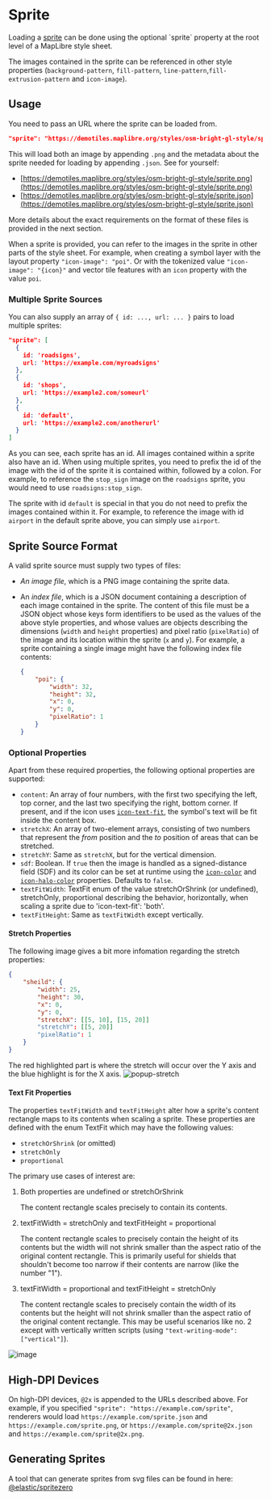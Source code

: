 # Sprite

Loading a [sprite](https://en.wikipedia.org/wiki/Sprite_(computer_graphics)) can be done using the optional `sprite` property at the root level of a MapLibre style sheet.

The images contained in the sprite can be referenced in other style properties (`background-pattern`, `fill-pattern`, `line-pattern`,`fill-extrusion-pattern` and `icon-image`).

## Usage

You need to pass an URL where the sprite can be loaded from. 

```json
"sprite": "https://demotiles.maplibre.org/styles/osm-bright-gl-style/sprite"
```

This will load both an image by appending `.png` and the metadata about the sprite needed for loading by appending `.json`. See for yourself:

- [https://demotiles.maplibre.org/styles/osm-bright-gl-style/sprite.png](https://demotiles.maplibre.org/styles/osm-bright-gl-style/sprite.png)
- [https://demotiles.maplibre.org/styles/osm-bright-gl-style/sprite.json](https://demotiles.maplibre.org/styles/osm-bright-gl-style/sprite.json)

More details about the exact requirements on the format of these files is provided in the next section.

When a sprite is provided, you can refer to the images in the sprite in other parts of the style sheet. For example, when creating a symbol layer with the layout property `"icon-image": "poi"`. Or with the tokenized value  `"icon-image": "{icon}"` and vector tile features with an `icon` property with the value `poi`.

### Multiple Sprite Sources

You can also supply an array of `{ id: ..., url: ... }` pairs to load multiple sprites:

```json
"sprite": [
  {
    id: 'roadsigns',
    url: 'https://example.com/myroadsigns'
  },
  {
    id: 'shops',
    url: 'https://example2.com/someurl'
  },
  {
    id: 'default',
    url: 'https://example2.com/anotherurl'
  }
]
```

As you can see, each sprite has an id. All images contained within a sprite also have an id. When using multiple sprites, you need to prefix the id of the image with the id of the sprite it is contained within, followed by a colon. For example, to reference the `stop_sign` image on the `roadsigns` sprite, you would need to use `roadsigns:stop_sign`.

The sprite with id `default` is special in that you do not need to prefix the images contained within it. For example, to reference the image with id `airport` in the default sprite above, you can simply use `airport`.

## Sprite Source Format

A valid sprite source must supply two types of files:

- _An image file_, which is a PNG image containing the sprite data.

- An _index file_, which is a JSON document containing a description of each image contained in the sprite. The content of this file must be a JSON object whose keys form identifiers to be used as the values of the above style properties, and whose values are objects describing the dimensions (`width` and `height` properties) and pixel ratio (`pixelRatio`) of the image and its location within the sprite (`x` and `y`). For example, a sprite containing a single image might have the following index file contents:

  ```json
  {
      "poi": {
          "width": 32,
          "height": 32,
          "x": 0,
          "y": 0,
          "pixelRatio": 1
      }
  }
  ```

### Optional Properties

Apart from these required properties, the following optional properties are supported:

- `content`: An array of four numbers, with the first two specifying the left, top corner, and the last two specifying the right, bottom corner. If present, and if the icon uses [`icon-text-fit`](layers.md#icon-text-fit), the symbol's text will be fit inside the content box.
- `stretchX`: An array of two-element arrays, consisting of two numbers that represent the _from_ position and the _to_ position of areas that can be stretched.
- `stretchY`: Same as `stretchX`, but for the vertical dimension.
- `sdf`: Boolean. If `true` then the image is handled as a signed-distance field (SDF) and its color can be set at runtime using the [`icon-color`](layers.md#icon-color) and [`icon-halo-color`](layers.md#icon-halo-color) properties. Defaults to `false`.
- `textFitWidth`: TextFit enum of the value stretchOrShrink (or undefined), stretchOnly, proportional describing the behavior, horizontally, when scaling a sprite due to 'icon-text-fit': 'both'.
- `textFitHeight`: Same as `textFitWidth` except vertically.

#### Stretch Properties

The following image gives a bit more infomation regarding the stretch properties:

```json
{
    "sheild": {
        "width": 25,
        "height": 30,
        "x": 0,
        "y": 0,
        "stretchX": [[5, 10], [15, 20]]
        "stretchY": [[5, 20]]
        "pixelRatio": 1
    }
}
```
The red highlighted part is where the stretch will occur over the Y axis and the blue highlight is for the X axis.
![popup-stretch](https://maplibre.org/maplibre-gl-js/docs/assets/popup_debug.png)

#### Text Fit Properties

The properties `textFitWidth` and `textFitHeight` alter how a sprite's content rectangle maps to its contents when scaling a sprite.  These properties are defined with the enum TextFit which may have the following values:
* `stretchOrShrink` (or omitted)
* `stretchOnly` 
* `proportional`

The primary use cases of interest are:
1. Both properties are undefined or stretchOrShrink
   
   The content rectangle scales precisely to contain its contents.
   
2. textFitWidth = stretchOnly and textFitHeight = proportional

   The content rectangle scales to precisely contain the height of its contents but the width will not shrink smaller than the aspect ratio of the original content rectangle. This is primarily useful for shields that shouldn't become too narrow if their contents are narrow (like the number "1").
   
3. textFitWidth = proportional and textFitHeight = stretchOnly

   The content rectangle scales to precisely contain the width of its contents but the height will not shrink smaller than the aspect ratio of the original content rectangle. This may be useful scenarios like no. 2 except with vertically written scripts (using `"text-writing-mode": ["vertical"]`).

![image](https://github.com/DavidBuerer/maplibre-style-spec/assets/29717748/5fc7134e-28dc-4c3c-b89e-d89b50b8dbfa)

## High-DPI Devices

On high-DPI devices, `@2x` is appended to  the URLs described above. For example, if you specified `"sprite": "https://example.com/sprite"`, renderers would load `https://example.com/sprite.json` and `https://example.com/sprite.png`, or `https://example.com/sprite@2x.json` and `https://example.com/sprite@2x.png`.

## Generating Sprites

A tool that can generate sprites from svg files can be found in here: [@elastic/spritezero](https://www.npmjs.com/package/@elastic/spritezero)
